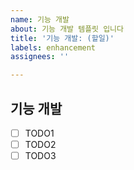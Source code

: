```yaml
---
name: 기능 개발
about: 기능 개발 템플릿 입니다
title: '기능 개발: (할일)'
labels: enhancement
assignees: ''

---
```


## 기능 개발
- [ ] TODO1
- [ ] TODO2
- [ ] TODO3
